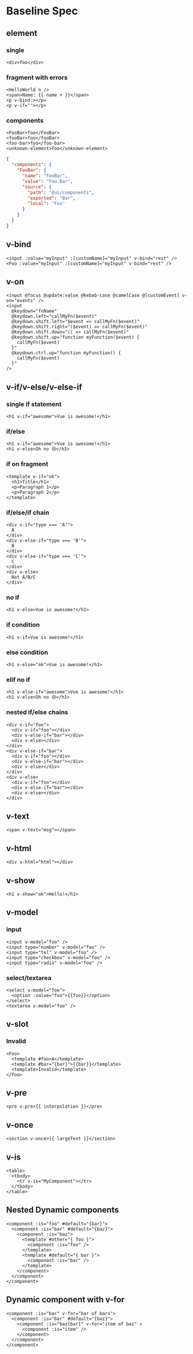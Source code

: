 # Baseline Spec

## element

### single

```vue-html
<div>foo</div>
```

### fragment with errors

```vue-html
<HelloWorld n />
<span>Name: {{ name + }}</span>
<p v-bind:></p>
<p v-if=""></p>
```

### components

```vue-html
<FooBar>foo</FooBar>
<fooBar>foo</fooBar>
<foo-bar>foo</foo-bar>
<unknown-element>foo</unknown-element>
```

```json
{
  "components": {
    "FooBar": {
      "name": "FooBar",
      "value": "Foo.Bar",
      "source": {
        "path": "@ui/components",
        "exported": "Bar",
        "local": "Foo"
      }
    }
  }
}
```

## v-bind

```vue-html
<input :value="myInput" :[customName]="myInput" v-bind="rest" />
<Foo :value="myInput" :[customName]="myInput" v-bind="rest" />
```

## v-on

```vue-html
<input @focus @update:value @kebab-case @camelCase @[customEvent] v-on="events" />
<input
  @keydown="fnName"
  @keydown.left="callMyFn($event)"
  @keydown.shift.left="$event => callMyFn($event)"
  @keydown.shift.right="($event) => callMyFn($event)"
  @keydown.shift.down="() => callMyFn($event)"
  @keydown.shift.up="function myFunction($event) {
    callMyFn($event)
  }"
  @keydown.ctrl.up="function myFunction() {
    callMyFn($event)
  }"
/>
```

## v-if/v-else/v-else-if

### single if statement

```vue-html
<h1 v-if="awesome">Vue is awesome!</h1>
```

### if/else

```vue-html
<h1 v-if="awesome">Vue is awesome!</h1>
<h1 v-else>Oh no 😢</h1>
```

### if on fragment

```vue-html
<template v-if="ok">
  <h1>Title</h1>
  <p>Paragraph 1</p>
  <p>Paragraph 2</p>
</template>
```

### if/else/if chain

```vue-html
<div v-if="type === 'A'">
  A
</div>
<div v-else-if="type === 'B'">
  B
</div>
<div v-else-if="type === 'C'">
  C
</div>
<div v-else>
  Not A/B/C
</div>
```

### no if

```vue-html
<h1 v-else>Vue is awesome!</h1>
```

### if condition

```vue-html
<h1 v-if>Vue is awesome!</h1>
```

### else condition

```vue-html
<h1 v-else="ok">Vue is awesome!</h1>
```

### elif no if

```vue-html
<h1 v-else-if="awesome">Vue is awesome!</h1>
<h1 v-else>Oh no 😢</h1>
```

### nested if/else chains

```vue-html
<div v-if="foo">
  <div v-if="foo"></div>
  <div v-else-if="bar"></div>
  <div v-else></div>
</div>
<div v-else-if="bar">
  <div v-if="foo"></div>
  <div v-else-if="bar"></div>
  <div v-else></div>
</div>
<div v-else>
  <div v-if="foo"></div>
  <div v-else-if="bar"></div>
  <div v-else></div>
</div>
```

## v-text

```vue-html
<span v-text="msg"></span>
```

## v-html

```vue-html
<div v-html="html"></div>
```

## v-show

```vue-html
<h1 v-show="ok">Hello!</h1>
```

## v-model

### input

```vue-html
<input v-model="foo" />
<input type="number" v-model="foo" />
<input type="tel" v-model="foo" />
<input type="checkbox" v-model="foo" />
<input type="radio" v-model="foo" />
```

### select/textarea

```vue-html
<select v-model="foo">
  <option :value="foo">{{foo}}</option>
</select>
<textarea v-model="foo" />
```

## v-slot

### Invalid

```vue-html
<Foo>
  <template #foo>A</template>
  <template #bar="{bar}">{{bar}}</template>
  <template>Invalid</template>
</Foo>
```

## v-pre

```vue-html
<pre v-pre>{{ interpolation }}</pre>
```

## v-once

```vue-html
<section v-once>{{ largeText }}</section>
```

## v-is

```vue-html
<table>
  <tbody>
    <tr v-is="MyComponent"></tr>
  </tbody>
</table>
```

## Nested Dynamic components

```vue-html
<component :is="foo" #default="{bar}">
  <component :is="bar" #default="{baz}">
    <component :is="baz">
      <template #other="{ foo }">
        <component :is="foo" />
      </template>
      <template #default="{ bar }">
        <component :is="bar" />
      </template>
    </component>
  </component>
</component>
```

## Dynamic component with v-for

```vue-html
<component :is="bar" v-for="bar of bars">
  <component :is="bar" #default="{baz}">
    <component :is="baz[bar]" v-for="item of baz" >
      <component :is="item" />
    </component>
  </component>
</component>
```
